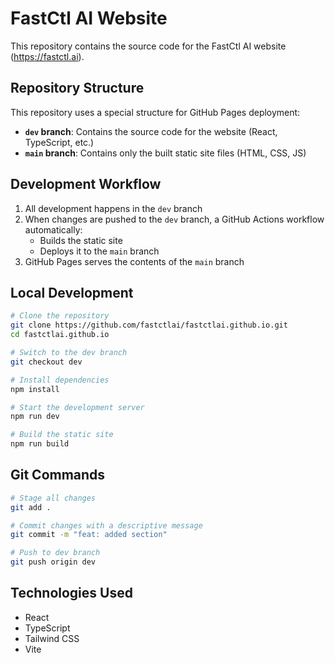 # FastCtl AI Website

This repository contains the source code for the FastCtl AI website (https://fastctl.ai).

## Repository Structure

This repository uses a special structure for GitHub Pages deployment:

- **`dev` branch**: Contains the source code for the website (React, TypeScript, etc.)
- **`main` branch**: Contains only the built static site files (HTML, CSS, JS)

## Development Workflow

1. All development happens in the `dev` branch
2. When changes are pushed to the `dev` branch, a GitHub Actions workflow automatically:
   - Builds the static site
   - Deploys it to the `main` branch
3. GitHub Pages serves the contents of the `main` branch

## Local Development

```bash
# Clone the repository
git clone https://github.com/fastctlai/fastctlai.github.io.git
cd fastctlai.github.io

# Switch to the dev branch
git checkout dev

# Install dependencies
npm install

# Start the development server
npm run dev

# Build the static site
npm run build
```

## Git Commands

```bash
# Stage all changes
git add .

# Commit changes with a descriptive message
git commit -m "feat: added section"

# Push to dev branch
git push origin dev
```

## Technologies Used

- React
- TypeScript
- Tailwind CSS
- Vite
